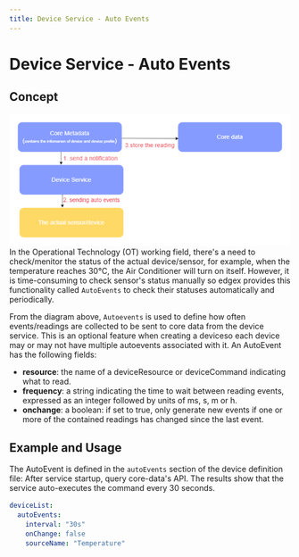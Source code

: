 ```yaml
---
title: Device Service - Auto Events
---
```


# Device Service - Auto Events
## Concept
![image](Auto_Events.png)
In the Operational Technology (OT) working field, there's a need to check/menitor the status of the actual device/sensor, for example, when the temperature reaches 30°C, the Air Conditioner will turn on itself. However, it is time-consuming to check sensor's status manually so edgex provides this functionality called <code>AutoEvents</code> to check their statuses automatically and periodically.

From the diagram above, <code>Autoevents</code> is used to define how often events/readings are collected to be sent to core data from the device service. This is an optional feature when creating a deviceso each device may or may not have multiple autoevents associated with it. An AutoEvent has the following fields:

- **resource**: the name of a deviceResource or deviceCommand indicating what to read.
- **frequency**: a string indicating the time to wait between reading events, expressed as an integer followed by units of ms, s, m or h.
- **onchange**: a boolean: if set to true, only generate new events if one or more of the contained readings has changed since the last event.

## Example and Usage

The AutoEvent is defined in the `autoEvents` section of the device definition file:
After service startup, query core-data's API. The results show that the service auto-executes the command every 30 seconds.

```yaml
deviceList:
  autoEvents:
    interval: "30s"
    onChange: false
    sourceName: "Temperature"
```
